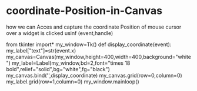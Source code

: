 # coordinate-Position-in-Canvas
how we can Acces and capture the coordinate Position of mouse cursor over a widget is clicked usinf (event,handle)

from tkinter import*
my_window=Tk()
def display_coordinate(event):
    my_label["text"]=str(event.x)
my_canvas=Canvas(my_window,height=400,width=400,background="white")
my_label=Label(my_window,bd=2,font="times 18 bold",relief="solid",bg="white",fg="black")
my_canvas.bind('<Button-1>',display_coordinate)
my_canvas.grid(row=0,column=0)
my_label.grid(row=1,column=0)
my_window.mainloop()
